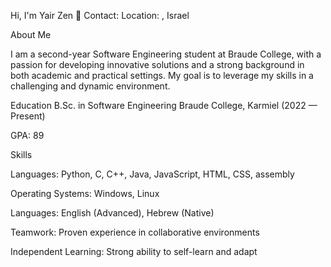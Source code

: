Hi, I'm Yair Zen 👋
Contact: 
Location:     , Israel

About Me

I am a second-year Software Engineering student at Braude College,
with a passion for developing innovative solutions and a strong background in both academic and practical settings.
My goal is to leverage my skills in a challenging and dynamic environment.

Education
B.Sc. in Software Engineering
Braude College, Karmiel (2022 — Present)

GPA: 89

Skills

Languages: Python, C, C++, Java, JavaScript, HTML, CSS, assembly

Operating Systems: Windows, Linux

Languages: English (Advanced), Hebrew (Native)

Teamwork: Proven experience in collaborative environments

Independent Learning: Strong ability to self-learn and adapt
